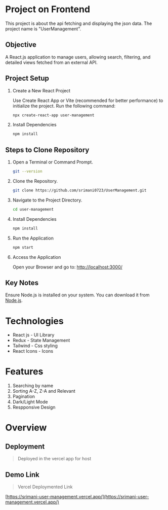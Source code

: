 # Project on Frontend

This project is about the api fetching and displaying the json data.
The project name is "UserManagement".

## **Objective**

A React.js application to manage users, allowing search, filtering, and detailed views fetched from an external API.

## Project Setup

1. Create a New React Project

   Use Create React App or Vite (recommended for better performance) to initialize the project.
   Run the following command:

   ```bash
   npx create-react-app user-management
   ```

2. Install Dependencies

   ```bash
   npm install
   ```

## Steps to Clone Repository

1. Open a Terminal or Command Prompt.

   ```bash
   git --version
   ```

2. Clone the Repository.

   ```bash
   git clone https://github.com/srimani0723/UserManagement.git
   ```

3. Navigate to the Project Directory.

   ```bash
   cd user-management
   ```

4. Install Dependencies

   ```bash
   npm install
   ```

5. Run the Application

   ```bash
   npm start
   ```

6. Access the Application

   Open your Browser and go to:
   [http://localhost:3000/](http://localhost:3000/)

## Key Notes

Ensure Node.js is installed on your system. You can download it from [Node.js](https://nodejs.org/en).

# Technologies

- React js - UI Library
- Redux - State Management
- Tailwind - Css styling
- React Icons - Icons

# Features

1. Searching by name
2. Sorting A-Z, Z-A and Relevant
3. Pagination
4. Dark/Light Mode
5. Respponsive Design

# Overview

## Deployment

> Deployed in the vercel app for host

## Demo Link

> Vercel Deploymented Link

[https://srimani-user-management.vercel.app/](https://srimani-user-management.vercel.app/)
